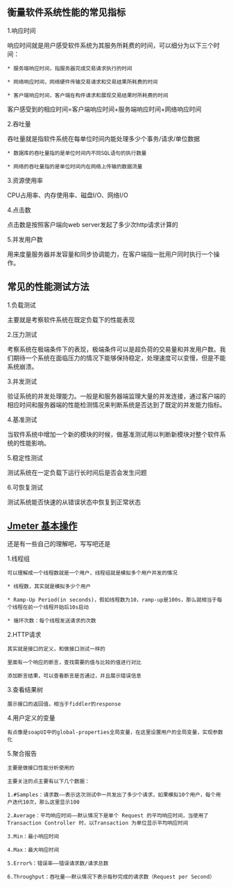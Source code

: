 衡量软件系统性能的常见指标
--
1.响应时间
    
响应时间就是用户感受软件系统为其服务所耗费的时间，可以细分为以下三个时间：
    
    * 服务端响应时间，指服务器完成交易请求执行的时间
    
    * 网络响应时间，网络硬件传输交易请求和交易结果所耗费的时间
    
    * 客户端响应时间，客户端在构件请求和展现交易结果时所耗费的时间
    
客户感受到的相应时间=客户端响应时间+服务端响应时间+网络响应时间

2.吞吐量

吞吐量就是指软件系统在每单位时间内能处理多少个事务/请求/单位数据

    * 数据库的吞吐量指的是单位时间内不同SQL语句的执行数量

    * 网络的吞吐量指的是单位时间内在网络上传输的数据流量

3.资源使用率

CPU占用率、内存使用率、磁盘I/O、网络I/O

4.点击数

点击数是按照客户端向web server发起了多少次http请求计算的

5.并发用户数

用来度量服务器并发容量和同步协调能力，在客户端指一批用户同时执行一个操作。

常见的性能测试方法
--
1.负载测试

主要就是考察软件系统在既定负载下的性能表现

2.压力测试

考察系统在极端条件下的表现，极端条件可以是超负荷的交易量和并发用户数。我们期待一个系统在面临压力的情况下能够保持稳定，处理速度可以变慢，但是不能系统崩溃。

3.并发测试

验证系统的并发处理能力。一般是和服务器端监理大量的并发连接，通过客户端的相应时间和服务器端的性能检测情况来判断系统是否达到了既定的并发能力指标。

4.基准测试

当软件系统中增加一个新的模块的时候，做基准测试用以判断新模块对整个软件系统的性能影响。

5.稳定性测试

测试系统在一定负载下运行长时间后是否会发生问题

6.可恢复测试

测试系统能否快速的从错误状态中恢复到正常状态

[Jmeter 基本操作](https://blog.csdn.net/u012111923/article/details/80705141?tdsourcetag=s_pcqq_aiomsg)
--
还是有一些自己的理解吧，写写吧还是

1.线程组

    可以理解成一个线程数就是一个用户，线程组就是模拟多个用户并发的情况
    
    * 线程数，其实就是模拟多少个用户
    
    * Ramp-Up Period(in seconds)，假如线程数为10，ramp-up是100s，那么就相当于每个线程在前一个线程开始后10s启动
    
    * 循环次数：每个线程发送请求的次数
    
2.HTTP请求

    其实就是接口的定义，和做接口测试一样的
    
    里面有一个响应的断言，查找需要的值与比较的值进行对比
    
    添加断言结果，可以查看断言是否通过，并且展示错误信息
    
3.查看结果树

    展示接口的返回值，相当于fiddler的response
    
4.用户定义的变量

    有点像是soapUI中的global-properties全局变量，在这里设置用户的全局变量，实现参数化
    
5.聚合报告

    主要是做接口性能分析使用的
    
    主要关注的点主要有以下几个数据：
    
    1.#Samples：请求数——表示这次测试中一共发出了多少个请求，如果模拟10个用户，每个用户迭代10次，那么这里显示100 
    
    2.Average：平均响应时间——默认情况下是单个 Request 的平均响应时间，当使用了 Transaction Controller 时，以Transaction 为单位显示平均响应时间
    
    3.Min：最小响应时间
    
    4.Max：最大响应时间 
    
    5.Error%：错误率——错误请求数/请求总数 
    
    6.Throughput：吞吐量——默认情况下表示每秒完成的请求数（Request per Second）